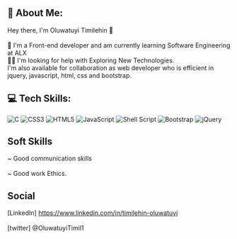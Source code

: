 ## 💫 About Me:
Hey there, I'm Oluwatuyi Timilehin 👋<br><br>🎡 I'm a Front-end developer and am currently learning Software Engineering at ALX<br>👩‍💻 I'm looking for help with Exploring New Technologies.<br>I'm also available for collaboration as web developer who is efficient in jquery, javascript, html, css and bootstrap.



## 💻 Tech Skills:
![C](https://img.shields.io/badge/c-%2300599C.svg?style=for-the-badge&logo=c&logoColor=white) ![CSS3](https://img.shields.io/badge/css3-%231572B6.svg?style=for-the-badge&logo=css3&logoColor=white) ![HTML5](https://img.shields.io/badge/html5-%23E34F26.svg?style=for-the-badge&logo=html5&logoColor=white) ![JavaScript](https://img.shields.io/badge/javascript-%23323330.svg?style=for-the-badge&logo=javascript&logoColor=%23F7DF1E) ![Shell Script](https://img.shields.io/badge/shell_script-%23121011.svg?style=for-the-badge&logo=gnu-bash&logoColor=white) ![Bootstrap](https://img.shields.io/badge/bootstrap-%23563D7C.svg?style=for-the-badge&logo=bootstrap&logoColor=white) ![jQuery](https://img.shields.io/badge/jquery-%230769AD.svg?style=for-the-badge&logo=jquery&logoColor=white)

## Soft Skills
~ Good communication skills <br><br>
~ Good work Ethics.

## Social
[LinkedIn] https://www.linkedin.com/in/timilehin-oluwatuyi <br><br>
[twitter] @OluwatuyiTimil1





